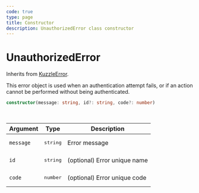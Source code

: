 ```yaml
---
code: true
type: page
title: Constructor
description: UnauthorizedError class constructor
---
```


# UnauthorizedError

Inherits from [KuzzleError](/framework/abstract-classes/kuzzle-error/constructor).

This error object is used when an authentication attempt fails, or if an action cannot be performed without being authenticated.


```ts
constructor(message: string, id?: string, code?: number)
```

<br/>

| Argument       | Type      | Description            |
| -------------- | --------- | ---------------------- |
| `message`      | <pre>string</pre> | Error message  |
| `id`           | <pre>string</pre> | (optional) Error unique name |
| `code`         | <pre>number</pre> | (optional) Error unique code |
